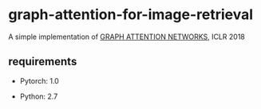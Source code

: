 # graph-attention-for-image-retrieval

A simple implementation of [GRAPH ATTENTION NETWORKS](https://arxiv.org/pdf/1710.10903.pdf), ICLR 2018

## requirements

- Pytorch: 1.0

- Python: 2.7
